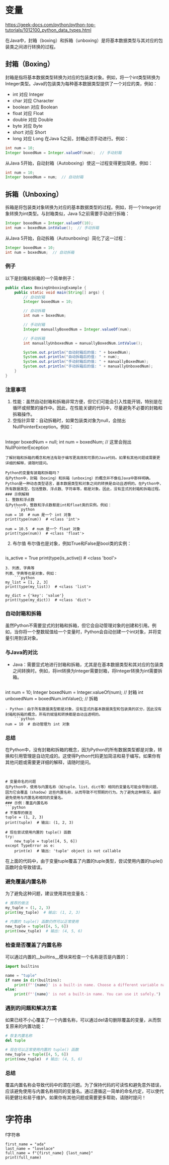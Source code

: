 
# 变量
https://geek-docs.com/python/python-top-tutorials/1012100_python_data_types.html

在Java中，封箱（boxing）和拆箱（unboxing）是将基本数据类型与其对应的包装类之间进行转换的过程。
## 封箱（Boxing）
封箱是指将基本数据类型转换为对应的包装类对象。例如，将一个int类型转换为Integer类型。Java的包装类为每种基本数据类型提供了一个对应的类，例如：
- int 对应 Integer
- char 对应 Character
- boolean 对应 Boolean
- float 对应 Float
- double 对应 Double
- byte 对应 Byte
- short 对应 Short
- long 对应 Long
在Java 5之前，封箱必须手动进行。例如：
```java
int num = 10;
Integer boxedNum = Integer.valueOf(num);  // 手动封箱

```
从Java 5开始，自动封箱（Autoboxing）使这一过程变得更加简便。例如：
```java
int num = 10;
Integer boxedNum = num;  // 自动封箱

```
## 拆箱（Unboxing）
拆箱是将包装类对象转换为对应的基本数据类型的过程。例如，将一个Integer对象转换为int类型。与封箱类似，Java 5之前需要手动进行拆箱：
```java
Integer boxedNum = Integer.valueOf(10);
int num = boxedNum.intValue();  // 手动拆箱

```
从Java 5开始，自动拆箱（Autounboxing）简化了这一过程：
```java
Integer boxedNum = 10;
int num = boxedNum;  // 自动拆箱

```
### 例子
以下是封箱和拆箱的一个简单例子：
```java
public class BoxingUnboxingExample {
    public static void main(String[] args) {
        // 自动封箱
        Integer boxedNum = 10;

        // 自动拆箱
        int num = boxedNum;

        // 手动封箱
        Integer manuallyBoxedNum = Integer.valueOf(num);

        // 手动拆箱
        int manuallyUnboxedNum = manuallyBoxedNum.intValue();

        System.out.println("自动封箱后的值: " + boxedNum);
        System.out.println("自动拆箱后的值: " + num);
        System.out.println("手动封箱后的值: " + manuallyBoxedNum);
        System.out.println("手动拆箱后的值: " + manuallyUnboxedNum);
    }
}

```
### 注意事项
1. 性能：虽然自动封箱和拆箱非常方便，但它们可能会引入性能开销，特别是在循环或频繁的操作中。因此，在性能关键的代码中，尽量避免不必要的封箱和拆箱操作。
2. 空指针异常：自动拆箱时，如果包装类对象为null，会抛出NullPointerException。例如：
    ```java
Integer boxedNum = null;
int num = boxedNum;  // 这里会抛出 NullPointerException

```
了解封箱和拆箱的概念和用法有助于编写更高效和可靠的Java代码。如果有其他问题或需要更详细的解释，请随时提问。

Python的变量有装箱和拆箱吗？
在Python中，封箱（boxing）和拆箱（unboxing）的概念并不像在Java中那样明确。Python是一种动态类型语言，基本数据类型和对象之间的转换是自动且透明的。在Python中，所有数据类型，包括整数、浮点数、字符串等，都是对象。因此，没有显式的封箱和拆箱过程。
### 示例解释
1. 整数和浮点数
在Python中，整数和浮点数都是int和float类的实例。例如：
    ```python
num = 10  # num 是一个 int 对象
print(type(num))  # <class 'int'>

num = 10.5  # num 是一个 float 对象
print(type(num))  # <class 'float'>

```
2. 布尔值
布尔值也是对象，例如True和False是bool类的实例：
    ```python
is_active = True
print(type(is_active))  # <class 'bool'>

```
3. 列表、字典等
列表、字典等也是对象，例如：
    ```python
my_list = [1, 2, 3]
print(type(my_list))  # <class 'list'>

my_dict = {'key': 'value'}
print(type(my_dict))  # <class 'dict'>

```
### 自动封箱和拆箱
虽然Python不需要显式的封箱和拆箱，但它会自动管理对象的创建和引用。例如，当你将一个整数赋值给一个变量时，Python会自动创建一个int对象，并将变量引用到该对象。
### 与Java的对比
- Java：需要显式地进行封箱和拆箱，尤其是在基本数据类型和其对应的包装类之间转换时。例如，将int转换为Integer需要封箱，将Integer转换为int需要拆箱。
    ```java
int num = 10;
Integer boxedNum = Integer.valueOf(num);  // 封箱
int unboxedNum = boxedNum.intValue();  // 拆箱

```
- Python：由于所有数据类型都是对象，没有显式的基本数据类型和包装类的区分，因此没有封箱和拆箱的概念。所有的赋值和转换都是自动且透明的。
    ```python
num = 10  # 自动管理为 int 对象

```
### 总结
在Python中，没有封箱和拆箱的概念，因为Python的所有数据类型都是对象，转换和引用管理是自动完成的。这使得Python代码更加简洁和易于编写。如果你有其他问题或需要更详细的解释，请随时提问。


```


# 变量命名的问题
在Python中，使用与内置名称（如tuple、list、dict等）相同的变量名可能会导致问题，因为它会覆盖（shadow）这些内置名称，从而导致不可预期的行为。为了避免这种情况，最好避免使用与内置名称相同的变量名。
### 示例：覆盖内置名称
```python
# 不推荐的做法
tuple = (1, 2, 3)
print(tuple)  # 输出: (1, 2, 3)

# 现在尝试使用内置的 tuple() 函数
try:
    new_tuple = tuple([4, 5, 6])
except TypeError as e:
    print(e)  # 输出: 'tuple' object is not callable

```
在上面的代码中，由于变量tuple覆盖了内置的tuple类型，尝试使用内置的tuple()函数时会导致错误。
### 避免覆盖内置名称
为了避免这种问题，建议使用其他变量名：
```python
# 推荐的做法
my_tuple = (1, 2, 3)
print(my_tuple)  # 输出: (1, 2, 3)

# 内置的 tuple() 函数仍然可以正常使用
new_tuple = tuple([4, 5, 6])
print(new_tuple)  # 输出: (4, 5, 6)

```
### 检查是否覆盖了内置名称
可以通过内置的__builtins__模块来检查一个名称是否是内置的：
```python
import builtins

name = "tuple"
if name in dir(builtins):
    print(f"'{name}' is a built-in name. Choose a different variable name.")
else:
    print(f"'{name}' is not a built-in name. You can use it safely.")

```
### 遇到的问题和解决方案
如果已经不小心覆盖了一个内置名称，可以通过del语句删除覆盖的变量，从而恢复原来的内置功能：
```python
# 恢复内置名称
del tuple

# 现在可以正常使用内置的 tuple() 函数
new_tuple = tuple([4, 5, 6])
print(new_tuple)  # 输出: (4, 5, 6)

```
### 总结
覆盖内置名称会导致代码中的潜在问题。为了保持代码的可读性和避免意外错误，应该避免使用与内置名称相同的变量名。通过遵循这一简单的命名约定，可以使代码更健壮和易于维护。如果你有其他问题或需要更多帮助，请随时提问！

# 字符串
f字符串

```
first_name = "ada"
last_name = "lovelace"
full_name = f"{first_name} {last_name}"
print(full_name)
```
